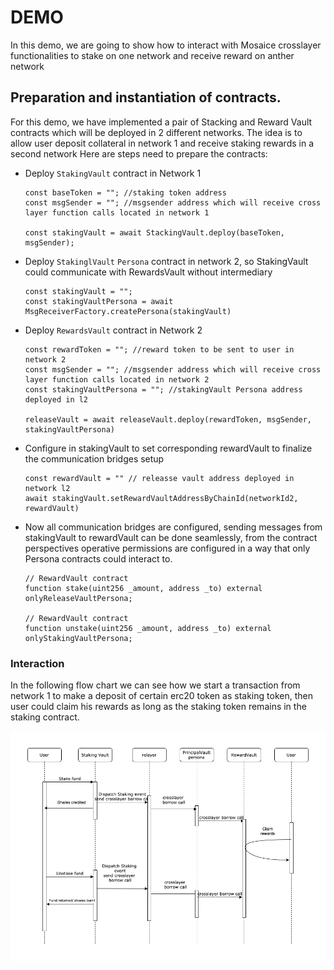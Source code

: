 # DEMO 
In this demo, we are going to show how to interact with Mosaice crosslayer functionalities to stake on one network and receive reward on anther network 
## Preparation and instantiation of contracts.
For this demo, we have implemented a pair of Stacking and Reward Vault contracts which will be deployed in 2 different networks. The idea is to allow user deposit collateral in network 1 and receive staking rewards in a second network
Here are steps need to prepare the contracts: 

* Deploy ```StakingVault``` contract in Network 1
   ```
   const baseToken = ""; //staking token address
   const msgSender = ""; //msgsender address which will receive cross layer function calls located in network 1
  
   const stakingVault = await StackingVault.deploy(baseToken, msgSender);
   ```

* Deploy ```StakinglVault``` ```Persona``` contract in network 2, so StakingVault could communicate with RewardsVault without intermediary
   ```
   const stakingVault = ""; 
   const stakingVaultPersona = await MsgReceiverFactory.createPersona(stakingVault)
   ```
  
* Deploy ```RewardsVault``` contract in Network 2
   ```
   const rewardToken = ""; //reward token to be sent to user in network 2
   const msgSender = ""; //msgsender address which will receive cross layer function calls located in network 2
   const stakingVaultPersona = ""; //stakingVault Persona address deployed in l2
  
   releaseVault = await releaseVault.deploy(rewardToken, msgSender, stakingVaultPersona)
   ```

* Configure in stakingVault to set corresponding rewardVault to finalize the communication bridges setup
   ```
   const rewardVault = "" // releasse vault address deployed in network l2
   await stakingVault.setRewardVaultAddressByChainId(networkId2, rewardVault) 
   ```
  
* Now all communication bridges are configured, sending messages from stakingVault to rewardVault can be done seamlessly, from the contract perspectives operative permissions are configured in a way that only Persona contracts could interact to.
   ```
   // RewardVault contract
   function stake(uint256 _amount, address _to) external onlyReleaseVaultPersona;
   
   // RewardVault contract
   function unstake(uint256 _amount, address _to) external onlyStakingVaultPersona;
   ```

### Interaction
In the following flow chart we can see how we start a transaction from network 1 to make a deposit of certain erc20 token as staking token, then user could claim his rewards as long as the staking token remains in the staking contract.

![Crosslayer staking protocol demo](crosslayer_calls_staking_demo.png "Crosslayer Staking protocal demo")